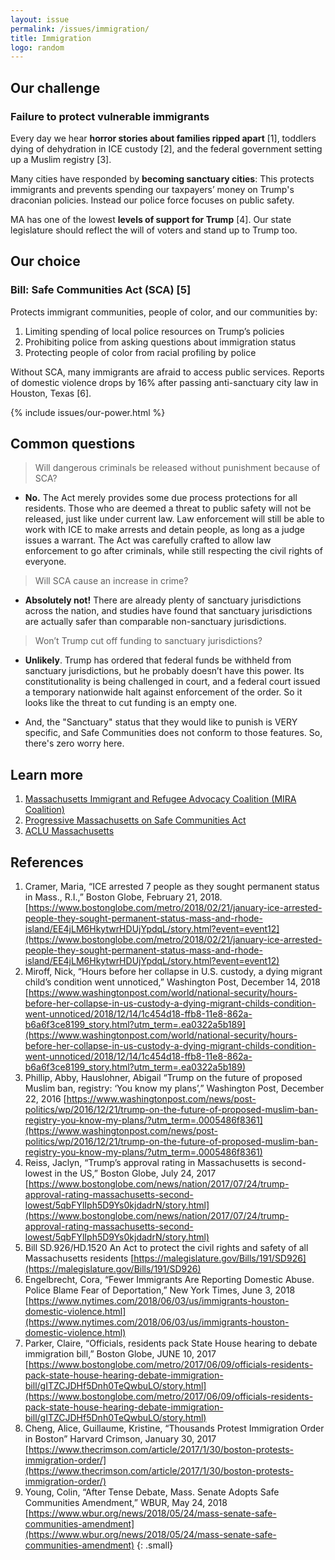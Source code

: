 ```yaml
---
layout: issue
permalink: /issues/immigration/
title: Immigration
logo: random
---
```


## Our challenge

### Failure to protect vulnerable immigrants

Every day we hear **horror stories about families ripped apart** [1], toddlers dying of dehydration in ICE custody [2], and the federal government setting up a Muslim registry [3].

Many cities have responded by **becoming sanctuary cities**:
This protects immigrants and prevents spending our taxpayers’ money on Trump's draconian policies. Instead our police force focuses on public safety.

MA has one of the lowest **levels of support for Trump** [4]. Our state legislature should reflect the will of voters and stand up to Trump too.

## Our choice

### Bill: Safe Communities Act (SCA) [5]

Protects immigrant communities, people of color, and our communities by:

1. Limiting spending of local police resources on Trump’s policies
2. Prohibiting police from asking questions about immigration status
3. Protecting people of color from racial profiling by police

Without SCA, many immigrants are afraid to access public services. Reports of domestic violence drops by 16% after passing anti-sanctuary city law in Houston, Texas [6].

{% include issues/our-power.html %}

## Common questions

> Will dangerous criminals be released without punishment because of SCA?

-   **No.** The Act merely provides some due process protections for all residents. Those who are deemed a threat to public safety will not be released, just like under current law. Law enforcement will still be able to work with ICE to make arrests and detain people, as long as a judge issues a warrant. The Act was carefully crafted to allow law enforcement to go after criminals, while still respecting the civil rights of everyone.

> Will SCA cause an increase in crime?

-   **Absolutely not!** There are already plenty of sanctuary jurisdictions across the nation, and studies have found that sanctuary jurisdictions are actually safer than comparable non-sanctuary jurisdictions.

> Won’t Trump cut off funding to sanctuary jurisdictions?

-   **Unlikely**. Trump has ordered that federal funds be withheld from sanctuary jurisdictions, but he probably doesn’t have this power. Its constitutionality is being challenged in court, and a federal court issued a temporary nationwide halt against enforcement of the order. So it looks like the threat to cut funding is an empty one.

-   And, the "Sanctuary" status that they would like to punish is VERY specific, and Safe Communities does not conform to those features. So, there's zero worry here.


## Learn more

1.  [Massachusetts Immigrant and Refugee Advocacy Coalition
    (MIRA Coalition)](http://miracoalition.org/safe-communities)
2.  [Progressive Massachusetts on Safe Communities Act](https://www.progressivemass.com/sca)
3.  [ACLU Massachusetts](https://www.aclum.org/en/press-releases/safe-communities-act-addresses-one-nations-most-pressing-issues)

## References

1.  Cramer, Maria, “ICE arrested 7 people as they sought permanent status in Mass., R.I.,” Boston Globe, February 21, 2018.  [https://www.bostonglobe.com/metro/2018/02/21/january-ice-arrested-people-they-sought-permanent-status-mass-and-rhode-island/EE4jLM6HkytwrHDUjYpdqL/story.html?event=event12](https://www.bostonglobe.com/metro/2018/02/21/january-ice-arrested-people-they-sought-permanent-status-mass-and-rhode-island/EE4jLM6HkytwrHDUjYpdqL/story.html?event=event12)
2.  Miroff, Nick, “Hours before her collapse in U.S. custody, a dying migrant child’s condition went unnoticed,” Washington Post, December 14, 2018  [https://www.washingtonpost.com/world/national-security/hours-before-her-collapse-in-us-custody-a-dying-migrant-childs-condition-went-unnoticed/2018/12/14/1c454d18-ffb8-11e8-862a-b6a6f3ce8199_story.html?utm_term=.ea0322a5b189](https://www.washingtonpost.com/world/national-security/hours-before-her-collapse-in-us-custody-a-dying-migrant-childs-condition-went-unnoticed/2018/12/14/1c454d18-ffb8-11e8-862a-b6a6f3ce8199_story.html?utm_term=.ea0322a5b189)
3.  Phillip, Abby, Hauslohner, Abigail “Trump on the future of proposed Muslim ban, registry: ‘You know my plans’,” Washington Post, December 22, 2016  [https://www.washingtonpost.com/news/post-politics/wp/2016/12/21/trump-on-the-future-of-proposed-muslim-ban-registry-you-know-my-plans/?utm_term=.0005486f8361](https://www.washingtonpost.com/news/post-politics/wp/2016/12/21/trump-on-the-future-of-proposed-muslim-ban-registry-you-know-my-plans/?utm_term=.0005486f8361)
4.  Reiss, Jaclyn, “Trump’s approval rating in Massachusetts is second-lowest in the US,” Boston Globe, July 24, 2017  [https://www.bostonglobe.com/news/nation/2017/07/24/trump-approval-rating-massachusetts-second-lowest/5qbFYlIph5D9Ys0kjdadrN/story.html](https://www.bostonglobe.com/news/nation/2017/07/24/trump-approval-rating-massachusetts-second-lowest/5qbFYlIph5D9Ys0kjdadrN/story.html)
5.  Bill SD.926/HD.1520 An Act to protect the civil rights and safety of all Massachusetts residents  [https://malegislature.gov/Bills/191/SD926](https://malegislature.gov/Bills/191/SD926)
6.  Engelbrecht, Cora, “Fewer Immigrants Are Reporting Domestic Abuse. Police Blame Fear of Deportation,” New York Times, June 3, 2018  [https://www.nytimes.com/2018/06/03/us/immigrants-houston-domestic-violence.html](https://www.nytimes.com/2018/06/03/us/immigrants-houston-domestic-violence.html)
7.  Parker, Claire, “Officials, residents pack State House hearing to debate immigration bill,” Boston Globe, JUNE 10, 2017  [https://www.bostonglobe.com/metro/2017/06/09/officials-residents-pack-state-house-hearing-debate-immigration-bill/gITZCJDHf5Dnh0TeQwbuLO/story.html](https://www.bostonglobe.com/metro/2017/06/09/officials-residents-pack-state-house-hearing-debate-immigration-bill/gITZCJDHf5Dnh0TeQwbuLO/story.html)
8.  Cheng, Alice, Guillaume, Kristine, “Thousands Protest Immigration Order in Boston” Harvard Crimson, January 30, 2017  [https://www.thecrimson.com/article/2017/1/30/boston-protests-immigration-order/](https://www.thecrimson.com/article/2017/1/30/boston-protests-immigration-order/)
9.  Young, Colin, “After Tense Debate, Mass. Senate Adopts Safe Communities Amendment,” WBUR, May 24, 2018  [https://www.wbur.org/news/2018/05/24/mass-senate-safe-communities-amendment](https://www.wbur.org/news/2018/05/24/mass-senate-safe-communities-amendment)
{: .small}
